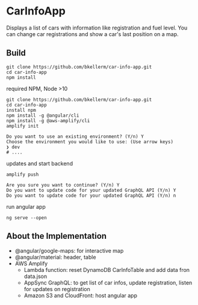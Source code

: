 # CarInfoApp

Displays a list of cars with information like registration and fuel level. You can change car registrations and show a car's last position on a map.

## Build
```
git clone https://github.com/bkellerm/car-info-app.git
cd car-info-app
npm install
```

required NPM, Node >10
```
git clone https://github.com/bkellerm/car-info-app.git
cd car-info-app
install npm
npm install -g @angular/cli
npm install -g @aws-amplify/cli
amplify init
```
```
Do you want to use an existing environment? (Y/n) Y
Choose the environment you would like to use: (Use arrow keys)
❯ dev 
# ....
```
updates and start backend
```
amplify push
```
```
Are you sure you want to continue? (Y/n) Y
Do you want to update code for your updated GraphQL API (Y/n) Y
Do you want to update code for your updated GraphQL API (Y/n) n
```
run angular app
```
ng serve --open
```

## About the Implementation
- @angular/google-maps: for interactive map
- @angular/material: header, table
- AWS Amplify
    - Lambda function: reset DynamoDB CarInfoTable and add data fron data.json
    - AppSync GraphQL: to get list of car infos, update registration, listen for updates on registration
    - Amazon S3 and CloudFront: host angular app
